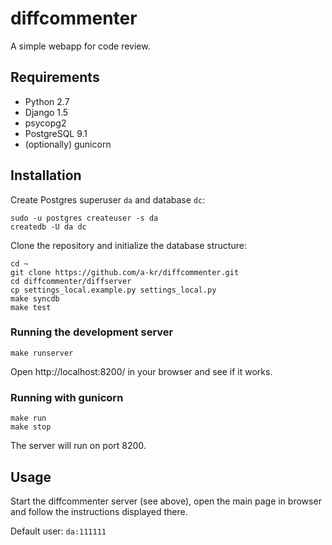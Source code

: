 diffcommenter
=============

A simple webapp for code review.


Requirements
------------

* Python 2.7
* Django 1.5
* psycopg2
* PostgreSQL 9.1
* (optionally) gunicorn

Installation
------------

Create Postgres superuser `da` and database `dc`:

```
sudo -u postgres createuser -s da
createdb -U da dc
```

Clone the repository and initialize the database structure:

```
cd ~
git clone https://github.com/a-kr/diffcommenter.git
cd diffcommenter/diffserver
cp settings_local.example.py settings_local.py
make syncdb
make test
```

### Running the development server

```
make runserver
```

Open http://localhost:8200/ in your browser and see if it works.

### Running with gunicorn

```
make run
make stop
```

The server will run on port 8200.

Usage
-----

Start the diffcommenter server (see above), open the main page in browser and follow the instructions displayed there.

Default user: `da:111111`
